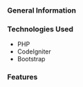 <h3>General Information</h3>
<h3>Technologies Used</h3>
<ul>
<li>PHP</li>
<li>CodeIgniter</li>
<li>Bootstrap</li>
</ul>
<h3>Features</h3>

